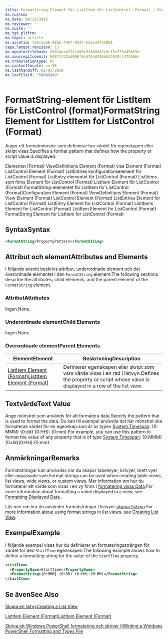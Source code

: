 ```yaml
---
title: FormatString-Element för ListItem för ListControl (Format) | Microsoft Docs
ms.custom: ''
ms.date: 09/13/2016
ms.reviewer: ''
ms.suite: ''
ms.tgt_pltfrm: ''
ms.topic: article
ms.assetid: fd2cac66-88bb-449f-9d47-bd2cd4fe1801
caps.latest.revision: 13
ms.openlocfilehash: e6024ec4f7fc490c92408047c8c15c775e45bf9d
ms.sourcegitcommit: b6871f21bd666f9cd71dd336bb3f844cf472b56c
ms.translationtype: MT
ms.contentlocale: sv-SE
ms.lasthandoff: 02/03/2019
ms.locfileid: "56849849"
---
```

# <a name="formatstring-element-for-listitem-for-listcontrol--format"></a><span data-ttu-id="22464-102">FormatString-element för ListItem för ListControl  (format)</span><span class="sxs-lookup"><span data-stu-id="22464-102">FormatString Element for ListItem for ListControl  (Format)</span></span>

<span data-ttu-id="22464-103">Anger ett formatmönster som definierar hur värdet för egenskapen eller skript visas.</span><span class="sxs-lookup"><span data-stu-id="22464-103">Specifies a format pattern that defines how the property or script value is displayed.</span></span>

<span data-ttu-id="22464-104">Elementet (Format) ViewDefinitions Element (Format) visa Element (Format) ListControl Element (Format) ListEntries konfigurationselement för ListControl (Format) ListEntry elementet för ListControl (Format) ListItems som finns Element för ListControl (Format) ListItem Element för ListControl (Format) FormatString-elementet för ListItem för ListControl (Format)</span><span class="sxs-lookup"><span data-stu-id="22464-104">Configuration Element (Format) ViewDefinitions Element (Format) View Element (Format) ListControl Element (Format) ListEntries Element for ListControl (Format) ListEntry Element for ListControl (Format) ListItems Element for ListControl (Format) ListItem Element for ListControl (Format) FormatString Element for ListItem for ListControl (Format)</span></span>

## <a name="syntax"></a><span data-ttu-id="22464-105">Syntax</span><span class="sxs-lookup"><span data-stu-id="22464-105">Syntax</span></span>

```xml
<FormatString>PropertyPattern</FormatString>
```

## <a name="attributes-and-elements"></a><span data-ttu-id="22464-106">Attribut och element</span><span class="sxs-lookup"><span data-stu-id="22464-106">Attributes and Elements</span></span>

<span data-ttu-id="22464-107">I följande avsnitt beskrivs attribut, underordnade element och det överordnade elementet i den `FormatString` element.</span><span class="sxs-lookup"><span data-stu-id="22464-107">The following sections describe the attributes, child elements, and the parent element of the `FormatString` element.</span></span>

### <a name="attributes"></a><span data-ttu-id="22464-108">Attribut</span><span class="sxs-lookup"><span data-stu-id="22464-108">Attributes</span></span>

<span data-ttu-id="22464-109">Ingen.</span><span class="sxs-lookup"><span data-stu-id="22464-109">None.</span></span>

### <a name="child-elements"></a><span data-ttu-id="22464-110">Underordnade element</span><span class="sxs-lookup"><span data-stu-id="22464-110">Child Elements</span></span>

<span data-ttu-id="22464-111">Ingen.</span><span class="sxs-lookup"><span data-stu-id="22464-111">None.</span></span>

### <a name="parent-elements"></a><span data-ttu-id="22464-112">Överordnade element</span><span class="sxs-lookup"><span data-stu-id="22464-112">Parent Elements</span></span>

|<span data-ttu-id="22464-113">Element</span><span class="sxs-lookup"><span data-stu-id="22464-113">Element</span></span>|<span data-ttu-id="22464-114">Beskrivning</span><span class="sxs-lookup"><span data-stu-id="22464-114">Description</span></span>|
|-------------|-----------------|
|[<span data-ttu-id="22464-115">ListItem Element (Format)</span><span class="sxs-lookup"><span data-stu-id="22464-115">ListItem Element (Format)</span></span>](./listitem-element-for-listitems-for-listcontrol-format.md)|<span data-ttu-id="22464-116">Definierar egenskapen eller skript som vars värde visas i en rad i listvyn.</span><span class="sxs-lookup"><span data-stu-id="22464-116">Defines the property or script whose value is displayed in a row of the list view.</span></span>|

## <a name="text-value"></a><span data-ttu-id="22464-117">Textvärde</span><span class="sxs-lookup"><span data-stu-id="22464-117">Text Value</span></span>

<span data-ttu-id="22464-118">Ange mönstret som används för att formatera data.</span><span class="sxs-lookup"><span data-stu-id="22464-118">Specify the pattern that is used to format the data.</span></span> <span data-ttu-id="22464-119">Du kan till exempel använda det här mönstret ska formateras värdet för en egenskap som är av typen [System.Timespan](/dotnet/api/System.TimeSpan): {0: MMM} {0:dd} {0:HH}: {0:mm}.</span><span class="sxs-lookup"><span data-stu-id="22464-119">For example, you can use this pattern to format the value of any property that is of type [System.Timespan](/dotnet/api/System.TimeSpan): {0:MMM}{0:dd}{0:HH}:{0:mm}.</span></span>

## <a name="remarks"></a><span data-ttu-id="22464-120">Anmärkningar</span><span class="sxs-lookup"><span data-stu-id="22464-120">Remarks</span></span>

<span data-ttu-id="22464-121">Formatsträngar kan användas när du skapar tabellvyer, listvyer, brett vyer eller anpassade vyer.</span><span class="sxs-lookup"><span data-stu-id="22464-121">Format strings can be used when creating table views, list views, wide views, or custom views.</span></span> <span data-ttu-id="22464-122">Mer information om hur du formaterar ett värde som visas i en vy finns i [formatering visas Data](./formatting-displayed-data.md).</span><span class="sxs-lookup"><span data-stu-id="22464-122">For more information about formatting a value displayed in a view, see [Formatting Displayed Data](./formatting-displayed-data.md).</span></span>

<span data-ttu-id="22464-123">Läs mer om hur du använder formatsträngar i listvyer [skapar listvyn](./creating-a-list-view.md).</span><span class="sxs-lookup"><span data-stu-id="22464-123">For more information about using format strings in list views, see [Creating List View](./creating-a-list-view.md).</span></span>

## <a name="example"></a><span data-ttu-id="22464-124">Exempel</span><span class="sxs-lookup"><span data-stu-id="22464-124">Example</span></span>

<span data-ttu-id="22464-125">I följande exempel visas hur du definierar en formateringssträngen för värdet för den `StartTime` egenskapen.</span><span class="sxs-lookup"><span data-stu-id="22464-125">The following example shows how to define a formatting string for the value of the `StartTime` property.</span></span>

```xml
<ListItem>
  <PropertyName>StartTime</PropertyName>
  <FormatString>{0:MMM} (0:DD) (0:HH):(0:MM)</FormatString>
</ListItem>
```

## <a name="see-also"></a><span data-ttu-id="22464-126">Se även</span><span class="sxs-lookup"><span data-stu-id="22464-126">See Also</span></span>

[<span data-ttu-id="22464-127">Skapa en listvy</span><span class="sxs-lookup"><span data-stu-id="22464-127">Creating a List View</span></span>](./creating-a-list-view.md)

[<span data-ttu-id="22464-128">ListItem Element (Format)</span><span class="sxs-lookup"><span data-stu-id="22464-128">ListItem Element (Format)</span></span>](./listitem-element-for-listitems-for-listcontrol-format.md)

[<span data-ttu-id="22464-129">Skriva ett Windows PowerShell formatering och skriver fil</span><span class="sxs-lookup"><span data-stu-id="22464-129">Writing a Windows PowerShell Formatting and Types File</span></span>](./writing-a-powershell-formatting-file.md)
